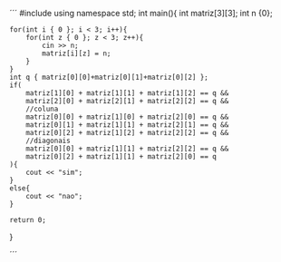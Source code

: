 ´´´
#include <iostream>
using namespace std;
int main(){
    int matriz[3][3];
    int n {0};
    
    
    
    for(int i { 0 }; i < 3; i++){
        for(int z { 0 }; z < 3; z++){
            cin >> n;
            matriz[i][z] = n;
        }
    }
    int q { matriz[0][0]+matriz[0][1]+matriz[0][2] };
    if(
        matriz[1][0] + matriz[1][1] + matriz[1][2] == q &&
        matriz[2][0] + matriz[2][1] + matriz[2][2] == q &&
        //coluna
        matriz[0][0] + matriz[1][0] + matriz[2][0] == q &&
        matriz[0][1] + matriz[1][1] + matriz[2][1] == q &&
        matriz[0][2] + matriz[1][2] + matriz[2][2] == q &&
        //diagonais
        matriz[0][0] + matriz[1][1] + matriz[2][2] == q &&
        matriz[0][2] + matriz[1][1] + matriz[2][0] == q
    ){
        cout << "sim";
    }
    else{
        cout << "nao";
    }
    
    return 0;
}

´´´
